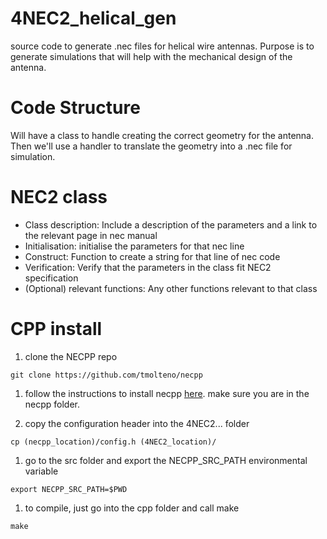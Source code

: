 # 4NEC2_helical_gen
source code to generate .nec files for helical wire antennas. Purpose is to generate simulations that will help with the mechanical design of the antenna. 

# Code Structure
Will have a class to handle creating the correct geometry for the antenna. Then we'll use a handler to translate the geometry into a .nec file for simulation.

# NEC2 class
* Class description:
  Include a description of the parameters and a link to the relevant page in nec manual
* Initialisation:
  initialise the parameters for that nec line
* Construct:
  Function to create a string for that line of nec code
* Verification:
  Verify that the parameters in the class fit NEC2 specification
* (Optional) relevant functions:
  Any other functions relevant to that class

# CPP install

1. clone the NECPP repo 
``` 
git clone https://github.com/tmolteno/necpp 
```
1. follow the instructions to install necpp [here](https://github.com/tmolteno/necpp/blob/master/INSTALL.md). make sure you are in the necpp folder. 

1. copy the configuration header into the 4NEC2... folder 
```
cp (necpp_location)/config.h (4NEC2_location)/
```
1. go to the src folder and export the NECPP_SRC_PATH environmental variable 
``` 
export NECPP_SRC_PATH=$PWD
```
1. to compile, just go into the cpp folder and call make
```
make
```

